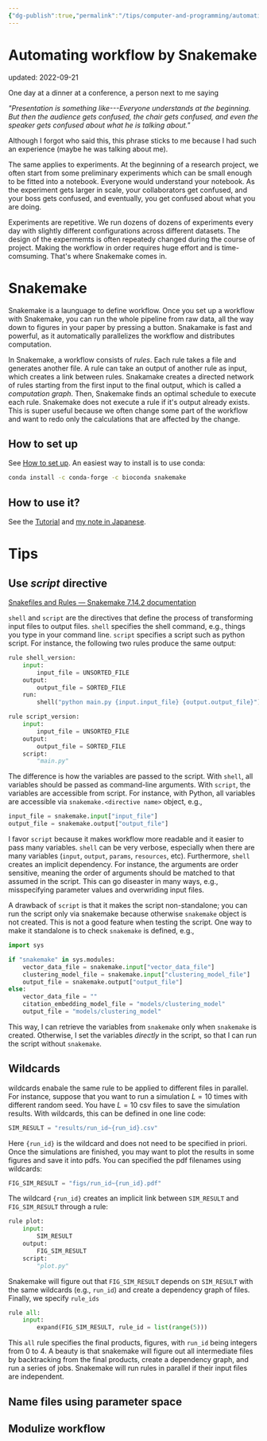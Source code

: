 ```yaml
---
{"dg-publish":true,"permalink":"/tips/computer-and-programming/automating-workflow-by-snakemake/","dgHomeLink":true,"dgPassFrontmatter":false}
---
```



# Automating workflow by Snakemake
updated: 2022-09-21

One day at a dinner at a conference, a person next to me saying 

*"Presentation is something like---Everyone understands at the beginning. But then the audience gets confused, the chair gets confused,  and even the speaker gets confused about what he is talking about."*

Although I forgot who said this, this phrase sticks to me because I had such an experience (maybe he was talking about me). 

The same applies to experiments. At the beginning of a research project, we often start from some preliminary experiments which can be small enough to be fitted into a notebook. Everyone would understand your notebook. As the experiment gets larger in scale, your collaborators get confused, and your boss gets confused, and eventually, you get confused about what you are doing. 

Experiments are repetitive. We run dozens of dozens of experiments every day with slightly different configurations across different datasets. The design of the expermemts is often repeatedy changed during the course of project. Making the workflow in order requires huge effort and is time-comsuming. That's where Snakemake comes in.  


# Snakemake
Snakemake is a launguage to define workflow. Once you set up a workflow with Snakemake, you can run the whole pipeline from raw data, all the way down to figures in your paper by pressing a button. Snakamake is fast and powerful, as it automatically parallelizes the workflow and distributes computation. 

In Snakemake, a workflow consists of *rules*. Each rule takes a file and generates another file. A rule can take an output of another rule as input, which creates a link between rules. Snakamake creates a directed network of rules starting from the first input to the final output, which is called a *computation graph*. Then, Snakemake finds an optimal schedule to execute each rule. Snakemake does not execute a rule if it's output already exists. This is super useful because we often change some part of the workflow and want to redo only the calculations that are affected by the change.

## How to set up
See [How to set up](https://snakemake.readthedocs.io/en/stable/tutorial/setup.html). An easiest way to install is to use conda:
```bash
conda install -c conda-forge -c bioconda snakemake
```

## How to use it?
See the [Tutorial](https://snakemake.readthedocs.io/en/stable/tutorial/setup.html) and [my note in Japanese](https://skojaku.github.io/%E3%83%8E%E3%83%BC%E3%83%88/snakemake%E3%81%AE%E3%81%99%E3%82%9D%E3%82%81/).


# Tips 

## Use *script* directive

[Snakefiles and Rules — Snakemake 7.14.2 documentation](https://snakemake.readthedocs.io/en/stable/snakefiles/rules.html#external-scripts)

`shell` and `script` are the directives that define the process of transforming input files to output files. `shell` specifies the shell command, e.g., things you type in your command line. `script` specifies a script such as python script. For instance, the following two rules produce the same output: 

```python 
rule shell_version: 
	input: 
		input_file = UNSORTED_FILE
	output:
		output_file = SORTED_FILE
	run:
		shell("python main.py {input.input_file} {output.output_file}")

rule script_version: 
	input: 
		input_file = UNSORTED_FILE
	output:
		output_file = SORTED_FILE
	script:
		"main.py"
```

The difference is how the variables are passed to the script. With `shell`, all variables should be passed as command-line arguments. With `script`, the variables are accessible from script. For instance, with Python, all variables are accessible via `snakemake.<directive name>` object, e.g., 
```python 
input_file = snakemake.input["input_file"]
output_file = snakemake.output["output_file"]
```

I favor `script` because it makes workflow more readable and it easier to pass many variables. `shell` can be very verbose, especially when there are many variables (`input`, `output`, `params`, `resources`, etc). Furthermore, `shell` creates an implicit dependency. For instance, the arguments are order sensitive, meaning the order of arguments should be matched to that assumed in the script. This can go diseaster in many ways, e.g., misspecifying parameter values and overwriding input files.

A drawback of `script` is that it makes the script non-standalone; you can run the script only via snakemake because otherwise `snakemake` object is not created. This is not a good feature when testing the script.  One way to make it standalone is to check `snakemake` is defined, e.g., 
```python
import sys

if "snakemake" in sys.modules:
    vector_data_file = snakemake.input["vector_data_file"]
    clustering_model_file = snakemake.input["clustering_model_file"]
    output_file = snakemake.output["output_file"]
else:
    vector_data_file = ""
    citation_embedding_model_file = "models/clustering_model"
    output_file = "models/clustering_model"
```
This way, I can retrieve the variables from `snakemake` only when `snakemake` is created. Otherwise, I set the variables *directly* in the script, so that I can run the script without `snakemake`. 


## Wildcards

wildcards enabale the same rule to be applied to different files in parallel. For instance, suppose that you want to run a simulation $L=10$ times with different random seed. You have $L=10$ csv files to save the simulation results. With wildcards, this can be defined in one line code: 
```python
SIM_RESULT = "results/run_id~{run_id}.csv"
```
Here `{run_id}` is the wildcard and does not need to be specified in priori. Once the simulations are finished, you may want to plot the results in some figures and save it into pdfs. You can specified the pdf filenames using wildcards:
```python
FIG_SIM_RESULT = "figs/run_id~{run_id}.pdf"
```
The wildcard `{run_id}` creates an implicit link between `SIM_RESULT` and `FIG_SIM_RESULT` through a rule:
```python 
rule plot:
	input:
		SIM_RESULT
	output:
		FIG_SIM_RESULT
	script:
		"plot.py"
```
Snakemake will figure out that `FIG_SIM_RESULT` depends on `SIM_RESULT` with the same wildcards (e.g., `run_id`) and create a dependency graph of files. Finally, we specify  `rule_ids`

```python
rule all:
	input:
		expand(FIG_SIM_RESULT, rule_id = list(range(5)))
```
This `all` rule specifies the final products, figures, with `run_id` being integers from 0 to 4. A beauty is that snakemake will figure out all intermediate files by backtracking from the final products, create a dependency graph, and run a series of jobs. Snakemake will run rules in parallel if their input files are independent. 


## Name files using parameter space 

## Modulize workflow

